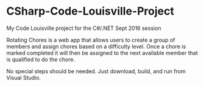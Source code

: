 # CSharp-Code-Louisville-Project

My Code Louisville project for the C#/.NET Sept 2016 session

Rotating Chores is a web app that allows users to create a group of members and assign chores based on a difficulty level.
Once a chore is marked completed it will then be assigned to the next available member that is qualified to do the chore.

No special steps should be needed.  Just download, build, and run from Visual Studio.


